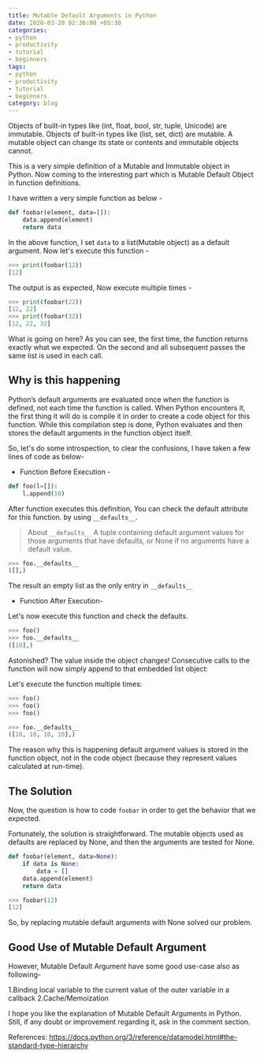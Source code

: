 ```yaml
---
title: Mutable Default Arguments in Python
date: 2020-03-20 02:36:00 +05:30
categories:
- python
- productivity
- tutorial
- beginners
tags:
- python
- productivity
- tutorial
- beginners
category: blog
---
```


Objects of built-in types like (int, float, bool, str, tuple, Unicode) are immutable. Objects of built-in types like (list, set, dict) are mutable.
A mutable object can change its state or contents and immutable objects cannot.

This is a very simple definition of a Mutable and Immutable object in Python. Now coming to the interesting part which is Mutable Default Object in function definitions.

I have written a very simple function as below -
```python
def foobar(element, data=[]):
    data.append(element)
    return data
```
In the above function, I set `data` to a list(Mutable object) as a default argument. Now let's execute this function -
```python
>>> print(foobar(12))
[12]
```
The output is as expected, Now execute multiple times - 
```python
>>> print(foobar(22))
[12, 22]
>>> print(foobar(32))
[12, 22, 32]
```
What is going on here? As you can see, the first time, the function returns exactly what we expected. On the second and all subsequent passes the same list is used in each call.
## **Why is this happening**

Python’s default arguments are evaluated once when the function is defined, not each time the function is called. When Python encounters it, the first thing it will do is compile it in order to create a code object for this function. While this compilation step is done, Python evaluates and then stores the default arguments in the function object itself.

So, let's do some introspection, to clear the confusions, I have taken a few lines of code as below- 
* Function Before Execution -

```python
def foo(l=[]):
    l.append(10)
```
After function executes this definition, You can check the default attribute for this function. by using `__defaults__`.
> About `__defaults__` 
> A tuple containing default argument values for those arguments that have defaults, or None if no arguments have a default value.

```python
>>> foo.__defaults__
([],)
```
The result an empty list as the only entry in `__defaults__`
* Function After Execution-

Let's now execute this function and check the defaults.
```python 
>>> foo()
>>> foo.__defaults__
([10],)
```
Astonished? The value inside the object changes! Consecutive calls to the function will now simply append to that embedded list object:

Let's execute the function multiple times:
```python
>>> foo()
>>> foo()
>>> foo()

>>> foo.__defaults__
([10, 10, 10, 10],)

```

The reason why this is happening default argument values is stored in the function object, not in the code object (because they represent values calculated at run-time).

## **The Solution** 

Now, the question is how to code `foobar` in order to get the behavior that we expected.

Fortunately, the solution is straightforward. The mutable objects used as defaults are replaced by None, and then the arguments are tested for None.

```python
def foobar(element, data=None):
    if data is None:
        data = []
    data.append(element)
    return data

>>> foobar(12)
[12]
```

So, by replacing mutable default arguments with None solved our problem.

## Good Use of Mutable Default Argument
However, Mutable Default Argument have some good use-case also as following-

1.Binding local variable to the current value of the outer variable in a callback
2.Cache/Memoization

I hope you like the explanation of Mutable Default Arguments in Python. Still, if any doubt or improvement regarding it, ask in the comment section.

References:
https://docs.python.org/3/reference/datamodel.html#the-standard-type-hierarchy
